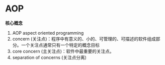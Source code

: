 # **AOP**

**核心概念**

1. AOP aspect oriented programming
2. concern  \(关注点\)：程序中有意义的、小的、可管理的、可描述的软件组成部分。一个关注点通常只有一个特定的概念目标
3. core concern \(主关注点\)：软件中最重要的关注点。
4. separation of concerns \(关注点分离\)



